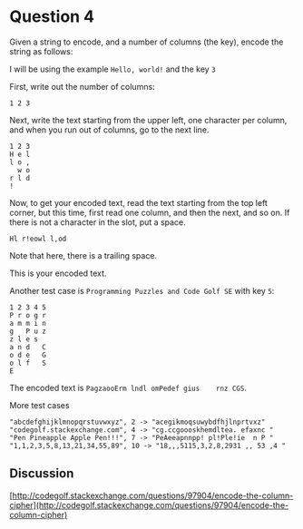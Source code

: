 # Question 4

Given a string to encode, and a number of columns (the key), encode the string as follows:

I will be using the example `Hello, world!` and the key `3`

First, write out the number of columns:

    1 2 3

Next, write the text starting from the upper left, one character per column, and when you run out of columns, go to the next line.

    1 2 3
    H e l
    l o ,
      w o
    r l d
    !

Now, to get your encoded text, read the text starting from the top left corner, but this time, first read one column, and then the next, and so on. If there is not a character in the slot, put a space.

    Hl r!eowl l,od 

Note that here, there is a trailing space.

This is your encoded text.

Another test case is `Programming Puzzles and Code Golf SE` with key `5`:

    1 2 3 4 5
    P r o g r
    a m m i n
    g   P u z
    z l e s  
    a n d   C
    o d e   G
    o l f   S
    E

The encoded text is `PagzaooErm lndl omPedef gius    rnz CGS`.

More test cases

    "abcdefghijklmnopqrstuvwxyz", 2 -> "acegikmoqsuwybdfhjlnprtvxz"
    "codegolf.stackexchange.com", 4 -> "cg.ccgoooskhemdltea. efaxnc "
    "Pen Pineapple Apple Pen!!!", 7 -> "PeAeeapnnpp! pl!Ple!ie  n P "
    "1,1,2,3,5,8,13,21,34,55,89", 10 -> "18,,,5115,3,2,8,2931 ,, 53 ,4 "

## Discussion

[http://codegolf.stackexchange.com/questions/97904/encode-the-column-cipher](http://codegolf.stackexchange.com/questions/97904/encode-the-column-cipher)
